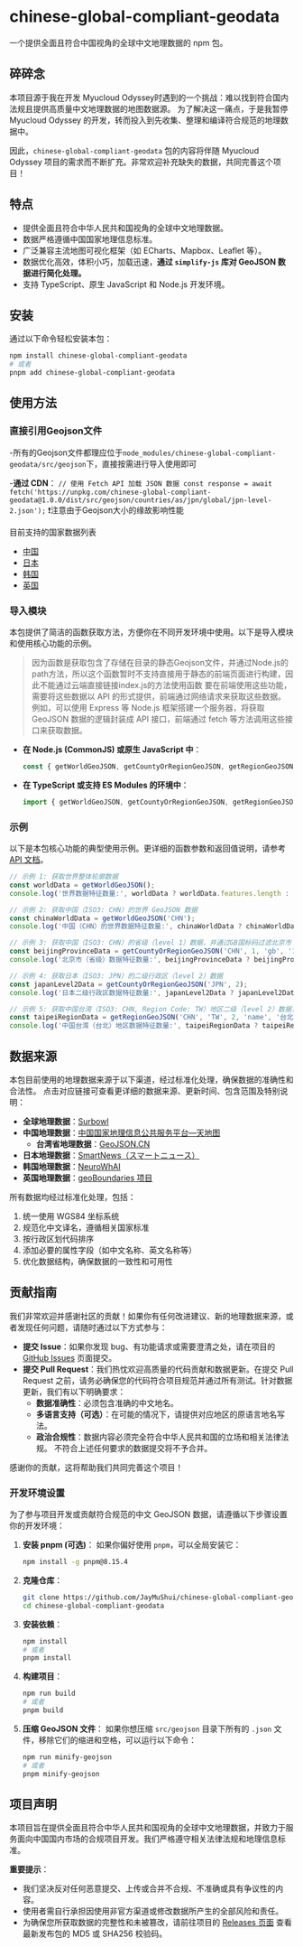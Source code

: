 # chinese-global-compliant-geodata

一个提供全面且符合中国视角的全球中文地理数据的 npm 包。

## 碎碎念

本项目源于我在开发 Myucloud Odyssey时遇到的一个挑战：难以找到符合国内法规且提供高质量中文地理数据的地图数据源。
为了解决这一痛点，于是我暂停 Myucloud Odyssey 的开发，转而投入到先收集、整理和编译符合规范的地理数据中。

因此，`chinese-global-compliant-geodata` 包的内容将伴随 Myucloud Odyssey 项目的需求而不断扩充。非常欢迎补充缺失的数据，共同完善这个项目！

## 特点

- 提供全面且符合中华人民共和国视角的全球中文地理数据。
- 数据严格遵循中国国家地理信息标准。
- 广泛兼容主流地图可视化框架（如 ECharts、Mapbox、Leaflet 等）。
- 数据优化高效，体积小巧，加载迅速，**通过 `simplify-js` 库对 GeoJSON 数据进行简化处理。**
- 支持 TypeScript、原生 JavaScript 和 Node.js 开发环境。

## 安装

通过以下命令轻松安装本包：

```bash
npm install chinese-global-compliant-geodata
# 或者
pnpm add chinese-global-compliant-geodata
```


## 使用方法


### 直接引用Geojson文件

-所有的Geojson文件都理应位于`node_modules/chinese-global-compliant-geodata/src/geojson`下，直接按需进行导入使用即可

-**通过 CDN**：
    ```
     // 使用 Fetch API 加载 JSON 数据
        const response = await fetch('https://unpkg.com/chinese-global-compliant-geodata@1.0.0/dist/src/geojson/countries/as/jpn/global/jpn-level-2.json');
    ```
    ❗注意由于Geojson大小的缘故影响性能

目前支持的国家数据列表

- [中国](src/geojson/countries/as/chn/global/README.md)
- [日本](src/geojson/countries/as/jpn/global/README.md)
- [韩国](src/geojson/countries/as/kor/global/README.md)
- [英国](src/geojson/countries/eu/gbr/global/README.md)



### 导入模块
本包提供了简洁的函数获取方法，方便你在不同开发环境中使用。以下是导入模块和使用核心功能的示例。

>因为函数是获取包含了存储在目录的静态Geojson文件，并通过Node.js的path方法，所以这个函数暂时不支持直接用于静态的前端页面进行构建，因此不能通过云端直接链接index.js的方法使用函数
>要在前端使用这些功能，需要将这些数据以 API 的形式提供，前端通过网络请求来获取这些数据。
>例如，可以使用 Express 等 Node.js 框架搭建一个服务器，将获取 GeoJSON 数据的逻辑封装成 API 接口，前端通过 fetch 等方法调用这些接口来获取数据。


-   **在 Node.js (CommonJS) 或原生 JavaScript 中**：
    ```javascript
    const { getWorldGeoJSON, getCountyOrRegionGeoJSON, getRegionGeoJSON } = require('chinese-global-compliant-geodata');
    ```

-   **在 TypeScript 或支持 ES Modules 的环境中**：
    ```typescript
    import { getWorldGeoJSON, getCountyOrRegionGeoJSON, getRegionGeoJSON } from 'chinese-global-compliant-geodata';
    ```

### 示例

以下是本包核心功能的典型使用示例。更详细的函数参数和返回值说明，请参考[API 文档](docs/API-docs.md)。

```javascript
// 示例 1: 获取世界整体轮廓数据
const worldData = getWorldGeoJSON();
console.log('世界数据特征数量:', worldData ? worldData.features.length : '无数据');

// 示例 2: 获取中国（ISO3: CHN）的世界 GeoJSON 数据
const chinaWorldData = getWorldGeoJSON('CHN');
console.log('中国（CHN）的世界数据特征数量:', chinaWorldData ? chinaWorldData.features.length : '无数据');

// 示例 3: 获取中国（ISO3: CHN）的省级（level 1）数据，并通过GB国标码过滤北京市
const beijingProvinceData = getCountyOrRegionGeoJSON('CHN', 1, 'gb', '156110000');
console.log('北京市（省级）数据特征数量:', beijingProvinceData ? beijingProvinceData.features.length : '无数据');

// 示例 4: 获取日本（ISO3: JPN）的二级行政区（level 2）数据
const japanLevel2Data = getCountyOrRegionGeoJSON('JPN', 2);
console.log('日本二级行政区数据特征数量:', japanLevel2Data ? japanLevel2Data.features.length : '无数据');

// 示例 5: 获取中国台湾（ISO3: CHN, Region Code: TW）地区二级（level 2）数据，并通过名称过滤台北市
const taipeiRegionData = getRegionGeoJSON('CHN', 'TW', 2, 'name', '台北');
console.log('中国台湾（台北）地区数据特征数量:', taipeiRegionData ? taipeiRegionData.features.length : '无数据');
```


## 数据来源

本包目前使用的地理数据来源于以下渠道，经过标准化处理，确保数据的准确性和合法性。
点击对应链接可查看更详细的数据来源、更新时间、包含范围及特别说明：

- **全球地理数据**：[Surbowl](src/geojson/globe/README.md#数据来源)
- **中国地理数据**：[中国国家地理信息公共服务平台—天地图](src/geojson/countries/as/chn/global/README.md#数据来源)
    - **台湾省地理数据**：[GeoJSON.CN](src/geojson/countries/as/chn/region/tw/README.md#数据来源)
- **日本地理数据**：[SmartNews（スマートニュース）](src/geojson/countries/as/jpn/global/README.md#数据来源说明)
- **韩国地理数据**：[NeuroWhAI](src/geojson/countries/as/kor/global/README.md#数据来源说明)
- **英国地理数据**：[geoBoundaries 项目](src/geojson/countries/eu/gbr/global/README.md#数据来源说明)

所有数据均经过标准化处理，包括：
1. 统一使用 WGS84 坐标系统
2. 规范化中文译名，遵循相关国家标准
3. 按行政区划代码排序
4. 添加必要的属性字段（如中文名称、英文名称等）
5. 优化数据结构，确保数据的一致性和可用性

## 贡献指南

我们非常欢迎并感谢社区的贡献！如果你有任何改进建议、新的地理数据来源，或者发现任何问题，请随时通过以下方式参与：

-   **提交 Issue**：如果你发现 bug、有功能请求或需要澄清之处，请在项目的 [GitHub Issues](https://github.com/JayMuShui/chinese-global-compliant-geodata/issues) 页面提交。
-   **提交 Pull Request**：我们热忱欢迎高质量的代码贡献和数据更新。在提交 Pull Request 之前，请务必确保您的代码符合项目规范并通过所有测试。针对数据更新，我们有以下明确要求：
    -   **数据准确性**：必须包含准确的中文地名。
    -   **多语言支持（可选）**：在可能的情况下，请提供对应地区的原语言地名写法。
    -   **政治合规性**：数据内容必须完全符合中华人民共和国的立场和相关法律法规。
    不符合上述任何要求的数据提交将不予合并。

感谢你的贡献，这将帮助我们共同完善这个项目！

### 开发环境设置

为了参与项目开发或贡献符合规范的中文 GeoJSON 数据，请遵循以下步骤设置你的开发环境：

1.  **安装 pnpm (可选)**：
    如果你偏好使用 `pnpm`，可以全局安装它：
    ```bash
    npm install -g pnpm@8.15.4
    ```

2.  **克隆仓库**：
    ```bash
    git clone https://github.com/JayMuShui/chinese-global-compliant-geodata.git
    cd chinese-global-compliant-geodata
    ```

3.  **安装依赖**：
    ```bash
    npm install
    # 或者
    pnpm install
    ```

4.  **构建项目**：
    ```bash
    npm run build
    # 或者
    pnpm build
    ```

5. **压缩 GeoJSON 文件**：
   如果你想压缩 `src/geojson` 目录下所有的 `.json` 文件，移除它们的缩进和空格，可以运行以下命令：
   ```bash
   npm run minify-geojson
   # 或者
   pnpm minify-geojson
   ```

## 项目声明

本项目旨在提供全面且符合中华人民共和国视角的全球中文地理数据，并致力于服务面向中国国内市场的合规项目开发。我们严格遵守相关法律法规和地理信息标准。

**重要提示**：
-   我们坚决反对任何恶意提交、上传或合并不合规、不准确或具有争议性的内容。
-   使用者需自行承担因使用非官方渠道或修改数据所产生的全部风险和责任。
-   为确保您所获取数据的完整性和未被篡改，请前往项目的 [Releases 页面](https://github.com/JayMuShui/chinese-global-compliant-geodata/releases) 查看最新发布包的 MD5 或 SHA256 校验码。






